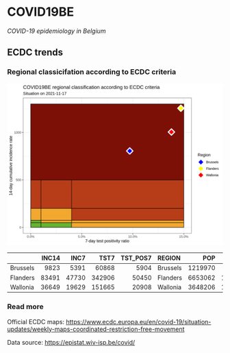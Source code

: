 
# COVID19BE

*COVID-19 epidemiology in Belgium*

## ECDC trends

### Regional classicifation according to ECDC criteria

![](COVID9BE-ecdc-trend.png)

|          | INC14 |  INC7 |   TST7 | TST\_POS7 | REGION   |     POP | INC14\_RT |       PR7 |        GR |
| :------- | ----: | ----: | -----: | --------: | :------- | ------: | --------: | --------: | --------: |
| Brussels |  9823 |  5391 |  60868 |      5904 | Brussels | 1219970 |  805.1837 | 0.0969968 | 0.2163809 |
| Flanders | 83491 | 47730 | 342906 |     50450 | Flanders | 6653062 | 1254.9259 | 0.1471249 | 0.3346942 |
| Wallonia | 36649 | 19629 | 151665 |     20908 | Wallonia | 3648206 | 1004.5759 | 0.1378565 | 0.1532902 |

### Read more

Official ECDC maps:
<https://www.ecdc.europa.eu/en/covid-19/situation-updates/weekly-maps-coordinated-restriction-free-movement>

Data source: <https://epistat.wiv-isp.be/covid/>

